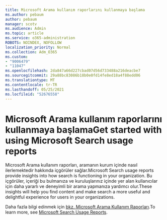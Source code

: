 ```yaml
---
title: Microsoft Arama kullanım raporlarını kullanmaya başlama
ms.author: pebaum
author: pebaum
manager: scotv
ms.audience: Admin
ms.topic: article
ms.service: o365-administration
ROBOTS: NOINDEX, NOFOLLOW
localization_priority: Normal
ms.collection: Adm_O365
ms.custom:
- "9006479"
- "11047"
ms.openlocfilehash: 2da847a66d227cbad07d56d733488a216deacbe7
ms.sourcegitcommit: 29a88bc83086b18b0e0fd14fe8ed18a4f88edd06
ms.translationtype: MT
ms.contentlocale: tr-TR
ms.lasthandoff: 05/25/2021
ms.locfileid: "52676558"
---
```

# <a name="get-started-with-using-microsoft-search-usage-reports"></a><span data-ttu-id="e336c-102">Microsoft Arama kullanım raporlarını kullanmaya başlama</span><span class="sxs-lookup"><span data-stu-id="e336c-102">Get started with using Microsoft Search usage reports</span></span>

<span data-ttu-id="e336c-103">Microsoft Arama kullanım raporları, aramanın kurum içinde nasıl ilerlemektedir hakkında içgörüler sağlar.</span><span class="sxs-lookup"><span data-stu-id="e336c-103">Microsoft Search usage reports provide insights into how search is functioning in your organization.</span></span> <span data-ttu-id="e336c-104">Bu içgörüler, içeriği bu bulmanıza ve kuruluşlarınız içinde yer alan kullanıcılar için daha yararlı ve deneyimli bir arama yapmanıza yardımcı olur.</span><span class="sxs-lookup"><span data-stu-id="e336c-104">These insights will help you find content and make search a more useful and delightful experience for users in your organizations.</span></span>

<span data-ttu-id="e336c-105">Daha fazla bilgi edinmek için [bkz. Microsoft Arama Kullanım Raporları](https://go.microsoft.com/fwlink/?linkid=2152048).</span><span class="sxs-lookup"><span data-stu-id="e336c-105">To learn more, see [Microsoft Search Usage Reports](https://go.microsoft.com/fwlink/?linkid=2152048).</span></span>
